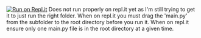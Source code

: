 [![Run on Repl.it](https://repl.it/badge/github/TelmoElmo/CSRepl)](https://repl.it/github/TelmoElmo/CSRepl)
Does not run properly on repl.it yet as I'm still trying to get it to just run the right folder.
When on repl.it you must drag the 'main.py' from the subfolder to the root directory before you run it.
When on repl.it ensure only one main.py file is in the root directory at a given time.